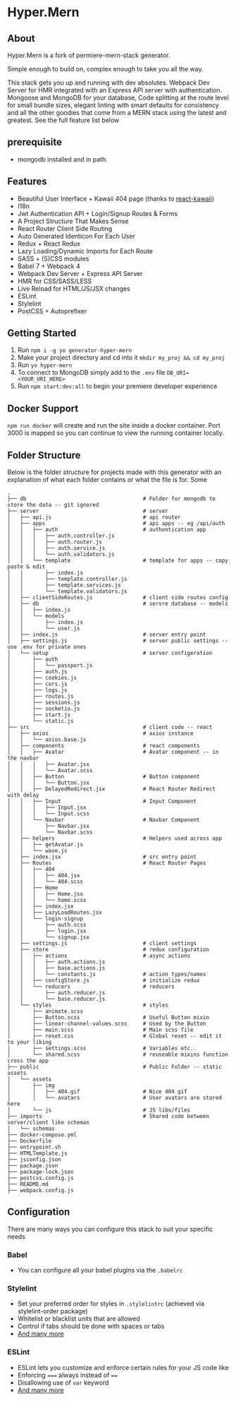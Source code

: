 # Hyper.Mern

## About
Hyper.Mern is a fork of permiere-mern-stack generator.

Simple enough to build on, complex enough to take you all the way.

This stack gets you up and running with dev absolutes. Webpack Dev Server for HMR integrated with an Express API server with authentication. Mongoose and MongoDB for your database, Code splitting at the route level for small bundle sizes, elegant linting with smart defaults for consistency and all the other goodies that come from a MERN stack using the latest and greatest. See the full feature list below

## prerequisite
- mongodb installed and in path.

## Features
- Beautiful User Interface + Kawaii 404 page (thanks to [react-kawaii](https://github.com/miukimiu/react-kawaii))
- I18n
- Jwt Authentication API + Login/Signup Routes & Forms
- A Project Structure That Makes Sense
- React Router Client Side Routing
- Auto Generated Identicon For Each User
- Redux + React Redux
- Lazy Loading/Dynamic Imports for Each Route
- SASS + (S)CSS modules
- Babel 7 + Webpack 4
- Webpack Dev Server + Express API Server
- HMR for CSS/SASS/LESS
- Live Reload for HTML/JS/JSX changes
- ESLint
- Stylelint
- PostCSS + Autoprefixer

## Getting Started
1. Run `npm i -g yo generator-hyper-mern`
2. Make your project directory and cd into it `mkdir my_proj && cd my_proj`
3. Run `yo hyper-mern`
4. To connect to MongoDB simply add to the `.env` file  `DB_URI=<YOUR_URI_HERE>`
5. Run `npm start:dev:all` to begin your premiere developer experience

## Docker Support
`npm run docker` will create and run the site inside a docker container. Port 3000 is mapped so you can continue to view the running container locally.

## Folder Structure
Below is the folder structure for projects made with this generator with an explanation of what each folder contains or what the file is for. Some

```
.
├── db                                     # Folder for mongodb to store the data -- git ignored
├── server                                 # server
│   ├── api.js                             # api router
│   ├── apps                               # api apps -- eg /api/auth
│   │   ├── auth                           # authentication app
│   │   │   ├── auth.controller.js
│   │   │   ├── auth.router.js
│   │   │   ├── auth.service.js
│   │   │   └── auth.validators.js
│   │   └── template                       # template for apps -- copy paste & edit
│   │       ├── index.js
│   │       ├── template.controller.js
│   │       ├── template.services.js
│   │       └── template.validators.js
│   ├── clientSideRoutes.js                # client side routes config
│   ├── db                                 # servre database -- models
│   │   ├── index.js
│   │   └── models
│   │       ├── index.js
│   │       └── user.js
│   ├── index.js                           # server entry point
│   ├── settings.js                        # server public settings -- use .env for private ones
│   └── setup                              # server configeration
│       ├── auth
│       │   └── passport.js
│       ├── auth.js
│       ├── cookies.js
│       ├── cors.js
│       ├── logs.js
│       ├── routes.js
│       ├── sessions.js
│       ├── socketio.js
│       ├── start.js
│       └── static.js
├── src                                    # client code -- react
│   ├── axios                              # axios instance
│   │   └── axios.base.js
│   ├── components                         # react components
│   │   ├── Avatar                         # Avatar component -- in the navbar
│   │   │   ├── Avatar.jsx
│   │   │   └── Avatar.scss
│   │   ├── Button                         # Button component
│   │   │   └── Button.jsx
│   │   ├── DelayedRedirect.jsx            # React Router Redirect with delay
│   │   ├── Input                          # Input Component
│   │   │   ├── Input.jsx
│   │   │   └── Input.scss
│   │   └── Navbar                         # Navbar Component
│   │       ├── Navbar.jsx
│   │       └── Navbar.scss
│   ├── helpers                            # Helpers used across app
│   │   ├── getAvatar.js
│   │   └── wave.js
│   ├── index.jsx                          # src entry point
│   ├── Routes                             # React Router Pages
│   │   ├── 404
│   │   │   ├── 404.jsx
│   │   │   └── 404.scss
│   │   ├── Home
│   │   │   ├── Home.jsx
│   │   │   └── home.scss
│   │   ├── index.jsx
│   │   ├── LazyLoadRoutes.jsx
│   │   └── login-signup
│   │       ├── auth.scss
│   │       ├── login.jsx
│   │       └── signup.jsx
│   ├── settings.js                        # client settings
│   ├── store                              # redux configuration
│   │   ├── actions                        # async actions
│   │   │   ├── auth.actions.js
│   │   │   ├── base.actions.js
│   │   │   └── constants.js               # action types/names
│   │   ├── configStore.js                 # initialize redux
│   │   └── reducers                       # reducers
│   │       ├── auth.reducer.js
│   │       └── base.reducer.js
│   └── styles                             # styles
│       ├── animate.scss
│       ├── Button.scss                    # Useful Button mixin
│       ├── linear-channel-values.scss     # Used by the Button
│       ├── main.scss                      # Main scss file
│       ├── reset.css                      # Global reset -- edit it to your liking
│       ├── settings.scss                  # Variables etc..
│       └── shared.scss                    # reuseable mixins function cross the app
├── public                                 # Public Folder -- static assets
│   └── assets
│       ├── img
│       │   ├── 404.gif                    # Nice 404 gif
│       │   └── avatars                    # User avatars are stored here
│       └── js                             # JS libs/files
├── imports                                # Shared code between server/client like schemas
│   └── schemas
├── docker-compose.yml
├── Dockerfile
├── entrypoint.sh
├── HTMLTemplate.js
├── jsconfig.json
├── package.json
├── package-lock.json
├── postcss.config.js
├── README.md
├── webpack.config.js
```

## Configuration
There are many ways you can configure this stack to suit your specific needs

### Babel
- You can configure all your babel plugins via the `.babelrc`

### Stylelint
- Set your preferred order for styles in `.stylelintrc` (achieved via stylelint-order package)
- Whitelist or blacklist units that are allowed
- Control if tabs should be done with spaces or tabs
- [And many more](https://stylelint.io/user-guide/plugins/)

### ESLint
- ESLint lets you customize and enforce certain rules for your JS code like
- Enforcing `===` always instead of `==`
- Disallowing use of `var` keyword
- [And many more](https://eslint.org/docs/rules/)
